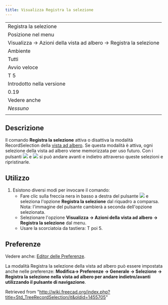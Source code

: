 ```yaml
---
title: Visualizza Registra la selezione
---
```


|                                                                   |
| ----------------------------------------------------------------- |
| Registra la selezione                                             |
| Posizione nel menu                                                |
| Visualizza → Azioni della vista ad albero → Registra la selezione |
| Ambiente                                                          |
| Tutti                                                             |
| Avvio veloce                                                      |
| T 5                                                               |
| Introdotto nella versione                                         |
| 0.19                                                              |
| Vedere anche                                                      |
| _Nessuno_                                                         |
|                                                                   |

## Descrizione

Il comando **Registra la selezione** attiva o disattiva la modalità RecordSelection della [vista ad albero](/Tree_view/it "Tree view/it"). Se questa modalità è attiva, ogni selezione della vista ad albero viene memorizzata per uso futuro. Con i pulsanti ![](/images/Std_SelBack.svg) e ![](/images/Std_SelForward.svg) si può andare avanti e indietro attraverso queste selezioni e ripristinarle.

## Utilizzo

1. Esistono diversi modi per invocare il comando:
   - Fare clic sulla freccia nera in basso a destra del pulsante ![](/images/Std_TreeSyncView.svg) e seleziona l'opzione **Registra la selezione** dal riquadro a comparsa. Nota: l'immagine del pulsante cambierà a seconda dell'opzione selezionata.
   - Selezionare l'opzione **Visualizza → Azioni della vista ad albero → Registra la selezione** dal menu.
   - Usare la scorciatoia da tastiera: T poi 5.

## Preferenze

Vedere anche: [Editor delle Preferenze](/Preferences_Editor/it "Preferences Editor/it").

La modalità Registra la selezione della vista ad albero può essere impostata anche nelle preferenze: **Modifica→ Preferenze → Generale → Selezione → Registra la selezione nella vista ad albero per andare indietro/avanti utilizzando il pulsante di navigazione**.

Retrieved from "<http://wiki.freecad.org/index.php?title=Std_TreeRecordSelection/it&oldid=1455705>"
